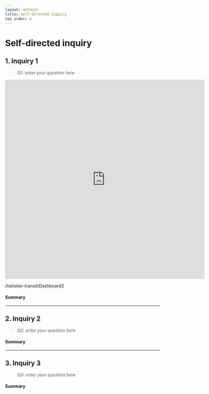 ```yaml
---
layout: default
title: Self-directed inquiry
nav_order: 4
---
```


# Self-directed inquiry

## 1. Inquiry 1

> Q1: *enter your question here*

<iframe seamless frameborder="0" src="https://public.tableau.com/views/hshoker-transit/Dashboard3?:embed=yes&:display_count=yes&:showVizHome=no" width = '650' height = '650' scrolling='no'></iframe> 

/hshoker-transit/Dashboard3

#### Summary
<!-- Write a 2-sentence summary of the trends shown in the figure embedded above-->


---

## 2. Inquiry 2

> Q2: *enter your question here*

<!-- Paste your embed code for your figure below-->

#### Summary
<!-- Write a 2-sentence summary of the trends shown in the figure embedded above-->


---


## 3. Inquiry 3

> Q3: *enter your question here*

<!-- Paste your embed code for your figure below-->

#### Summary
<!-- Write a 2-sentence summary of the trends shown in the figure embedded above-->
